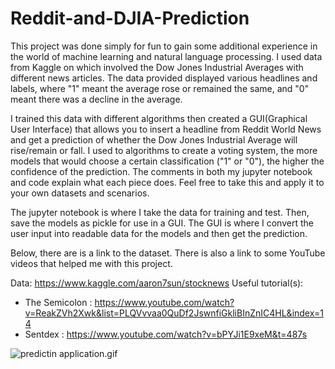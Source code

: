 # Reddit-and-DJIA-Prediction
This project was done simply for fun to gain some additional experience in the world of machine learning and natural language processing. I used data from Kaggle on which involved the Dow Jones Industrial Averages with different news articles. The data provided displayed various headlines and labels, where "1" meant the average rose or remained the same, and "0" meant there was a decline in the average.

I trained this data with different algorithms then created a GUI(Graphical User Interface) that allows you to insert a headline from Reddit World News and get a prediction of whether the Dow Jones Industrial Average will rise/remain or fall. I used to algorithms to create a voting system, the more models that would choose a certain classification ("1" or "0"), the higher the confidence of the prediction. The comments in both my jupyter notebook and code explain what each piece does. Feel free to take this and apply it to your own datasets and scenarios.

The jupyter notebook is where I take the data for training and test. Then, save the models as pickle for use in a GUI. The GUI is where I convert the user input into readable data for the models and then get the prediction.

Below, there are is a link to the dataset. There is also a link to some YouTube videos that helped me with this project.

Data: https://www.kaggle.com/aaron7sun/stocknews
Useful tutorial(s): 
- The Semicolon : https://www.youtube.com/watch?v=ReakZVh2Xwk&list=PLQVvvaa0QuDf2JswnfiGkliBInZnIC4HL&index=14 
- Sentdex : https://www.youtube.com/watch?v=bPYJi1E9xeM&t=487s

![predictin application.gif](.gif)
